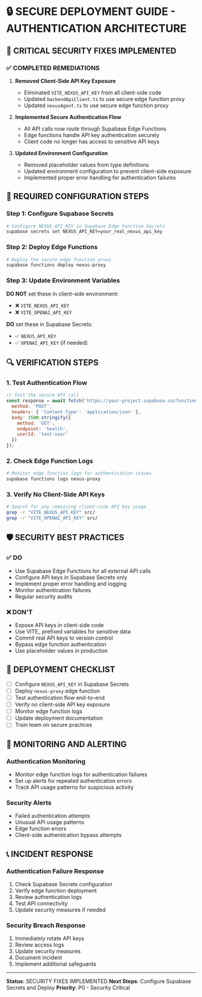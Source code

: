 # 🔒 SECURE DEPLOYMENT GUIDE - AUTHENTICATION ARCHITECTURE

## 🚨 CRITICAL SECURITY FIXES IMPLEMENTED

### ✅ COMPLETED REMEDIATIONS

1. **Removed Client-Side API Key Exposure**
   - Eliminated `VITE_NEXUS_API_KEY` from all client-side code
   - Updated `backendApiClient.ts` to use secure edge function proxy
   - Updated `nexusAgent.ts` to use secure edge function proxy

2. **Implemented Secure Authentication Flow**
   - All API calls now route through Supabase Edge Functions
   - Edge functions handle API key authentication securely
   - Client code no longer has access to sensitive API keys

3. **Updated Environment Configuration**
   - Removed placeholder values from type definitions
   - Updated environment configuration to prevent client-side exposure
   - Implemented proper error handling for authentication failures

## 🔧 REQUIRED CONFIGURATION STEPS

### Step 1: Configure Supabase Secrets

```bash
# Configure NEXUS_API_KEY in Supabase Edge Function Secrets
supabase secrets set NEXUS_API_KEY=your_real_nexus_api_key
```

### Step 2: Deploy Edge Functions

```bash
# Deploy the secure edge function proxy
supabase functions deploy nexus-proxy
```

### Step 3: Update Environment Variables

**DO NOT** set these in client-side environment:
- ❌ `VITE_NEXUS_API_KEY`
- ❌ `VITE_OPENAI_API_KEY`

**DO** set these in Supabase Secrets:
- ✅ `NEXUS_API_KEY`
- ✅ `OPENAI_API_KEY` (if needed)

## 🔍 VERIFICATION STEPS

### 1. Test Authentication Flow
```javascript
// Test the secure API call
const response = await fetch('https://your-project.supabase.co/functions/v1/nexus-proxy', {
  method: 'POST',
  headers: { 'Content-Type': 'application/json' },
  body: JSON.stringify({
    method: 'GET',
    endpoint: 'health',
    userId: 'test-user'
  })
});
```

### 2. Check Edge Function Logs
```bash
# Monitor edge function logs for authentication issues
supabase functions logs nexus-proxy
```

### 3. Verify No Client-Side API Keys
```bash
# Search for any remaining client-side API key usage
grep -r "VITE_NEXUS_API_KEY" src/
grep -r "VITE_OPENAI_API_KEY" src/
```

## 🛡️ SECURITY BEST PRACTICES

### ✅ DO
- Use Supabase Edge Functions for all external API calls
- Configure API keys in Supabase Secrets only
- Implement proper error handling and logging
- Monitor authentication failures
- Regular security audits

### ❌ DON'T
- Expose API keys in client-side code
- Use VITE_ prefixed variables for sensitive data
- Commit real API keys to version control
- Bypass edge function authentication
- Use placeholder values in production

## 🚀 DEPLOYMENT CHECKLIST

- [ ] Configure `NEXUS_API_KEY` in Supabase Secrets
- [ ] Deploy `nexus-proxy` edge function
- [ ] Test authentication flow end-to-end
- [ ] Verify no client-side API key exposure
- [ ] Monitor edge function logs
- [ ] Update deployment documentation
- [ ] Train team on secure practices

## 🔄 MONITORING AND ALERTING

### Authentication Monitoring
- Monitor edge function logs for authentication failures
- Set up alerts for repeated authentication errors
- Track API usage patterns for suspicious activity

### Security Alerts
- Failed authentication attempts
- Unusual API usage patterns
- Edge function errors
- Client-side authentication bypass attempts

## 📞 INCIDENT RESPONSE

### Authentication Failure Response
1. Check Supabase Secrets configuration
2. Verify edge function deployment
3. Review authentication logs
4. Test API connectivity
5. Update security measures if needed

### Security Breach Response
1. Immediately rotate API keys
2. Review access logs
3. Update security measures
4. Document incident
5. Implement additional safeguards

---
**Status**: SECURITY FIXES IMPLEMENTED
**Next Steps**: Configure Supabase Secrets and Deploy
**Priority**: P0 - Security Critical
